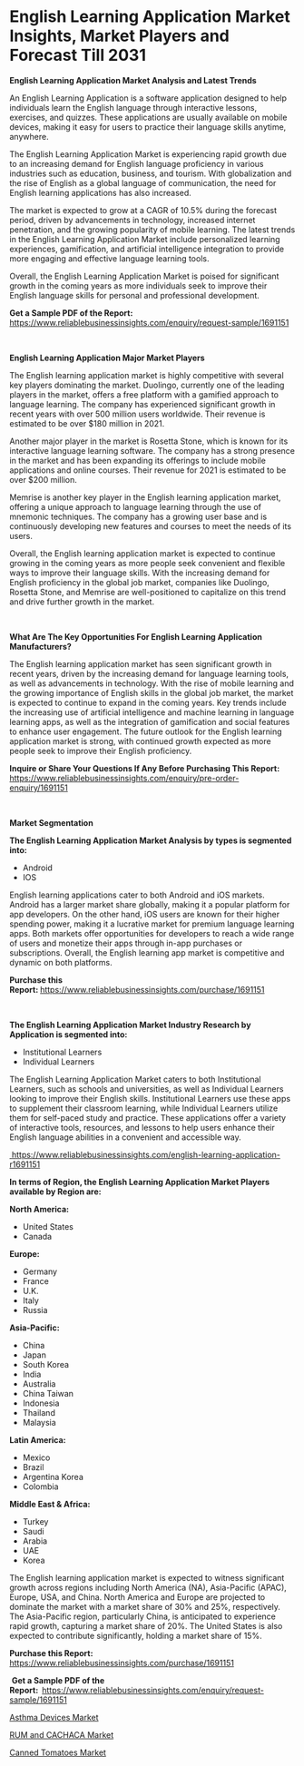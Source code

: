 <p><h1>English Learning Application Market Insights, Market Players and Forecast Till 2031</h1></p><p><strong>English Learning Application Market Analysis and Latest Trends</strong></p>
<p><p>An English Learning Application is a software application designed to help individuals learn the English language through interactive lessons, exercises, and quizzes. These applications are usually available on mobile devices, making it easy for users to practice their language skills anytime, anywhere.</p><p>The English Learning Application Market is experiencing rapid growth due to an increasing demand for English language proficiency in various industries such as education, business, and tourism. With globalization and the rise of English as a global language of communication, the need for English learning applications has also increased.</p><p>The market is expected to grow at a CAGR of 10.5% during the forecast period, driven by advancements in technology, increased internet penetration, and the growing popularity of mobile learning. The latest trends in the English Learning Application Market include personalized learning experiences, gamification, and artificial intelligence integration to provide more engaging and effective language learning tools.</p><p>Overall, the English Learning Application Market is poised for significant growth in the coming years as more individuals seek to improve their English language skills for personal and professional development.</p></p>
<p><strong>Get a Sample PDF of the Report:&nbsp;</strong> <a href="https://www.reliablebusinessinsights.com/enquiry/request-sample/1691151">https://www.reliablebusinessinsights.com/enquiry/request-sample/1691151</a></p>
<p>&nbsp;</p>
<p><strong>English Learning Application Major Market Players</strong></p>
<p><p>The English learning application market is highly competitive with several key players dominating the market. Duolingo, currently one of the leading players in the market, offers a free platform with a gamified approach to language learning. The company has experienced significant growth in recent years with over 500 million users worldwide. Their revenue is estimated to be over $180 million in 2021.</p><p>Another major player in the market is Rosetta Stone, which is known for its interactive language learning software. The company has a strong presence in the market and has been expanding its offerings to include mobile applications and online courses. Their revenue for 2021 is estimated to be over $200 million.</p><p>Memrise is another key player in the English learning application market, offering a unique approach to language learning through the use of mnemonic techniques. The company has a growing user base and is continuously developing new features and courses to meet the needs of its users.</p><p>Overall, the English learning application market is expected to continue growing in the coming years as more people seek convenient and flexible ways to improve their language skills. With the increasing demand for English proficiency in the global job market, companies like Duolingo, Rosetta Stone, and Memrise are well-positioned to capitalize on this trend and drive further growth in the market.</p></p>
<p>&nbsp;</p>
<p><strong>What Are The Key Opportunities For English Learning Application Manufacturers?</strong></p>
<p><p>The English learning application market has seen significant growth in recent years, driven by the increasing demand for language learning tools, as well as advancements in technology. With the rise of mobile learning and the growing importance of English skills in the global job market, the market is expected to continue to expand in the coming years. Key trends include the increasing use of artificial intelligence and machine learning in language learning apps, as well as the integration of gamification and social features to enhance user engagement. The future outlook for the English learning application market is strong, with continued growth expected as more people seek to improve their English proficiency.</p></p>
<p><strong>Inquire or Share Your Questions If Any Before Purchasing This Report:</strong> <a href="https://www.reliablebusinessinsights.com/enquiry/pre-order-enquiry/1691151">https://www.reliablebusinessinsights.com/enquiry/pre-order-enquiry/1691151</a></p>
<p>&nbsp;</p>
<p><strong>Market Segmentation</strong></p>
<p><strong>The English Learning Application Market Analysis by types is segmented into:</strong></p>
<p><ul><li>Android</li><li>IOS</li></ul></p>
<p><p>English learning applications cater to both Android and iOS markets. Android has a larger market share globally, making it a popular platform for app developers. On the other hand, iOS users are known for their higher spending power, making it a lucrative market for premium language learning apps. Both markets offer opportunities for developers to reach a wide range of users and monetize their apps through in-app purchases or subscriptions. Overall, the English learning app market is competitive and dynamic on both platforms.</p></p>
<p><strong>Purchase this Report:&nbsp;</strong><a href="https://www.reliablebusinessinsights.com/purchase/1691151">https://www.reliablebusinessinsights.com/purchase/1691151</a></p>
<p>&nbsp;</p>
<p><strong>The English Learning Application Market Industry Research by Application is segmented into:</strong></p>
<p><ul><li>Institutional Learners</li><li>Individual Learners</li></ul></p>
<p><p>The English Learning Application Market caters to both Institutional Learners, such as schools and universities, as well as Individual Learners looking to improve their English skills. Institutional Learners use these apps to supplement their classroom learning, while Individual Learners utilize them for self-paced study and practice. These applications offer a variety of interactive tools, resources, and lessons to help users enhance their English language abilities in a convenient and accessible way.</p></p>
<p><a href="https://www.reliablebusinessinsights.com/english-learning-application-r1691151">&nbsp;https://www.reliablebusinessinsights.com/english-learning-application-r1691151</a></p>
<p><strong>In terms of Region, the English Learning Application Market Players available by Region are:</strong></p>
<p>
    <p> <strong> North America: </strong>
        <ul>
            <li>United States</li>
            <li>Canada</li>
        </ul>
        </p> 
    <p> <strong> Europe: </strong>
        <ul>
            <li>Germany</li>
            <li>France</li>
            <li>U.K.</li>
            <li>Italy</li>
            <li>Russia</li>
        </ul>
        </p> 
    <p> <strong> Asia-Pacific: </strong>
        <ul>
            <li>China</li>
            <li>Japan</li>
            <li>South Korea</li>
            <li>India</li>
            <li>Australia</li>
            <li>China Taiwan</li>
            <li>Indonesia</li>
            <li>Thailand</li>
            <li>Malaysia</li>
        </ul>
        </p> 
    <p> <strong> Latin America: </strong>
        <ul>
            <li>Mexico</li>
            <li>Brazil</li>
            <li>Argentina Korea</li>
            <li>Colombia</li>
        </ul>
        </p> 
    <p> <strong> Middle East & Africa: </strong>
        <ul>
            <li>Turkey</li>
            <li>Saudi</li>
            <li>Arabia</li>
            <li>UAE</li>
            <li>Korea</li>
        </ul>
    </p>
    </p>
<p><p>The English learning application market is expected to witness significant growth across regions including North America (NA), Asia-Pacific (APAC), Europe, USA, and China. North America and Europe are projected to dominate the market with a market share of 30% and 25%, respectively. The Asia-Pacific region, particularly China, is anticipated to experience rapid growth, capturing a market share of 20%. The United States is also expected to contribute significantly, holding a market share of 15%.</p></p>
<p><strong>Purchase this Report: </strong><a href="https://www.reliablebusinessinsights.com/purchase/1691151">https://www.reliablebusinessinsights.com/purchase/1691151</a></p>
<p>&nbsp;<strong>Get a Sample PDF of the Report:&nbsp;&nbsp;</strong><a href="https://www.reliablebusinessinsights.com/enquiry/request-sample/1691151">https://www.reliablebusinessinsights.com/enquiry/request-sample/1691151</a></p>
<p><strong></strong></p>
<p><p><a href="https://www.linkedin.com/pulse/decoding-asthma-devices-market-metrics-share-trends-growth-ymvhc?trackingId=%2FC8GBYGiGxVzCXVat6cYaA%3D%3D">Asthma Devices Market</a></p><p><a href="https://www.linkedin.com/pulse/rum-cachaca-market-size-trends-complete-industry-overview-2024-v9rce?trackingId=pRh9acH0atBC%2FNrqwwxboQ%3D%3D">RUM and CACHACA Market</a></p><p><a href="https://www.linkedin.com/pulse/canned-tomatoes-market-research-report-its-history-forecast-2024-yrjwe?trackingId=dt7cCHuWmAoVmw5NMgLBGg%3D%3D">Canned Tomatoes Market</a></p></p>
